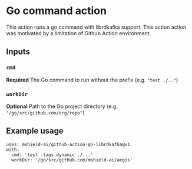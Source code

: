 # Go command action

This action runs a go command with librdkafka support. This action action was motivated by a limitation of Github Action environment. 

## Inputs

### `cmd`

**Required** The Go command to run without the prefix (e.g. `"test ./.."`)

### `workDir`

**Optional** Path to the Go project directory (e.g. `"/go/src/github.com/org/repo"`)

## Example usage


```
uses: mshield-ai/github-action-go-librdkafka@v1
with:
  cmd: 'test -tags dynamic ./...'
  workDir: '/go/src/github.com/mshield-ai/aegis'
```